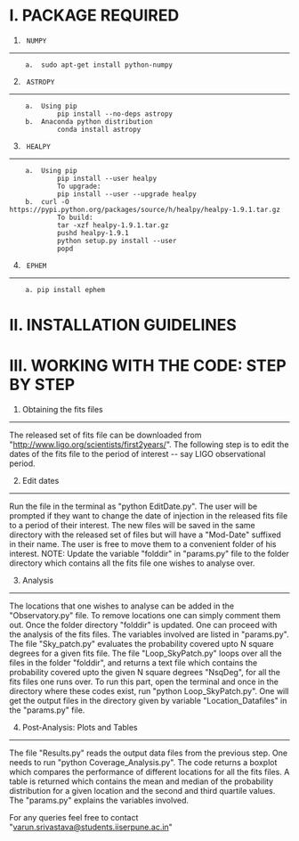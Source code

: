 I. PACKAGE REQUIRED
================================================

1.		NUMPY
------------------------------------------------
		a.	sudo apt-get install python-numpy



2.		ASTROPY
------------------------------------------------
		a.	Using pip
				pip install --no-deps astropy
		b.	Anaconda python distribution
				conda install astropy

3.		HEALPY
------------------------------------------------
		a.	Using pip
				pip install --user healpy
				To upgrade:
				pip install --user --upgrade healpy
		b.	curl -O https://pypi.python.org/packages/source/h/healpy/healpy-1.9.1.tar.gz
				To build:
				tar -xzf healpy-1.9.1.tar.gz
				pushd healpy-1.9.1
				python setup.py install --user
				popd

4.		EPHEM
------------------------------------------------
		a. pip install ephem


II.	INSTALLATION GUIDELINES
================================================






III. WORKING WITH THE CODE: STEP BY STEP
================================================


1.	Obtaining the fits files
------------------------------------------------
The released set of fits file can be downloaded from "http://www.ligo.org/scientists/first2years/".
The following step is to edit the dates of the fits file to the period of interest 
-- say LIGO observational period. 


2.	Edit dates
------------------------------------------------
Run the file in the terminal as "python EditDate.py". The user will be  prompted if 
they want to change the date of injection in the released fits file to a period of 
their interest. The new files will be saved in the same directory with the released 
set of files but will have a "Mod-Date" suffixed in their name. The user is free to
move them to a convenient folder of his interest. NOTE: Update the variable "folddir" 
in "params.py" file to the folder directory which contains all the fits file one 
wishes to analyse over.


3.	Analysis
------------------------------------------------
The locations that one wishes to analyse can be added in the "Observatory.py" file.
To remove locations one can simply comment them out. Once the folder directory 
"folddir" is updated. One can proceed with the analysis of the fits files. The 
variables involved are listed in "params.py". The file "Sky_patch.py" evaluates the 
probability covered upto N square degrees for a given fits file. The file "Loop_SkyPatch.py" 
loops over all the files in the folder "folddir", and returns a text file which contains 
the probability covered upto the given N square degrees "NsqDeg", for all the fits files 
one runs over. To run this part, open the terminal and once in the directory where these 
codes exist, run "python Loop_SkyPatch.py". One will get the output files in the directory 
given by variable "Location_Datafiles" in the "params.py" file. 
				

4.	Post-Analysis: Plots and Tables
------------------------------------------------
The file "Results.py" reads the output data files from the previous step. One needs to 
run "python Coverage_Analysis.py". The code returns a boxplot which compares the performance
of different locations for all the fits files. A table is returned which contains the mean 
and median of the probability distribution for a given location and the second and third 
quartile values. The "params.py" explains the variables involved.

	
For any queries feel free to contact "varun.srivastava@students.iiserpune.ac.in"

